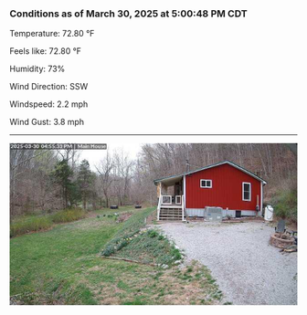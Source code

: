 ### Conditions as of March 30, 2025 at 5:00:48 PM CDT 

Temperature: 72.80 &deg;F

Feels like: 72.80 &deg;F

Humidity: 73%

Wind Direction: SSW

Windspeed: 2.2 mph

Wind Gust: 3.8 mph

---

<img src="./images/latest.jpeg"/>

